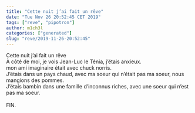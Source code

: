 ```yaml
---
title: "Cette nuit j’ai fait un rêve"
date: "Tue Nov 26 20:52:45 CET 2019"
tags: ["reve", "pipotron"]
author: m1ch3l
categories: ["generated"]
slug: "reve/2019-11-26-20:52:45"
---
```


Cette nuit j’ai fait un rêve<br>
À côté de moi, je vois Jean-Luc le Ténia, j’étais anxieux.<br>
mon ami imaginaire était avec chuck norris.<br>
J’étais dans un pays chaud, avec ma soeur qui n’était pas ma soeur, nous mangions des pommes.<br>
J’étais bambin dans une famille d’inconnus riches, avec une soeur qui n’est pas ma soeur.<br>
<br>
FIN.<br>
<br>
